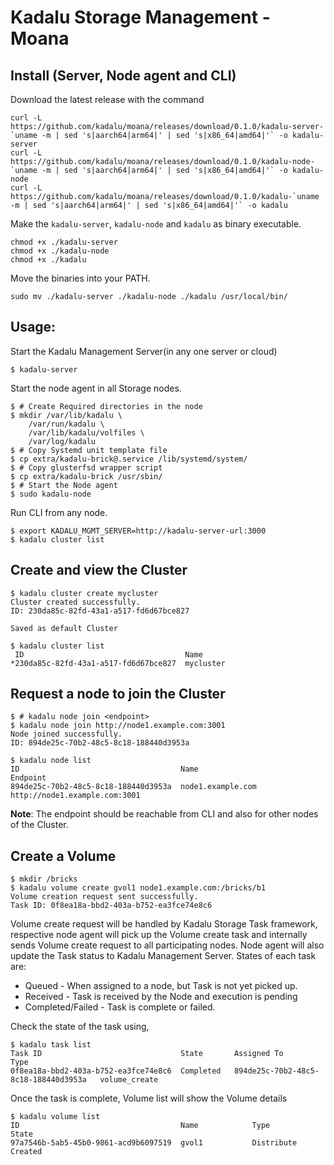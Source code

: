 # Kadalu Storage Management - Moana

## Install (Server, Node agent and CLI)

Download the latest release with the command

```
curl -L https://github.com/kadalu/moana/releases/download/0.1.0/kadalu-server-`uname -m | sed 's|aarch64|arm64|' | sed 's|x86_64|amd64|'` -o kadalu-server
curl -L https://github.com/kadalu/moana/releases/download/0.1.0/kadalu-node-`uname -m | sed 's|aarch64|arm64|' | sed 's|x86_64|amd64|'` -o kadalu-node
curl -L https://github.com/kadalu/moana/releases/download/0.1.0/kadalu-`uname -m | sed 's|aarch64|arm64|' | sed 's|x86_64|amd64|'` -o kadalu
```

Make the `kadalu-server`, `kadalu-node` and `kadalu` as binary executable.

```
chmod +x ./kadalu-server
chmod +x ./kadalu-node
chmod +x ./kadalu
```

Move the binaries into your PATH.

```
sudo mv ./kadalu-server ./kadalu-node ./kadalu /usr/local/bin/
```

## Usage:

Start the Kadalu Management Server(in any one server or cloud)

```
$ kadalu-server
```

Start the node agent in all Storage nodes.

```
$ # Create Required directories in the node
$ mkdir /var/lib/kadalu \
    /var/run/kadalu \
    /var/lib/kadalu/volfiles \
    /var/log/kadalu
$ # Copy Systemd unit template file
$ cp extra/kadalu-brick@.service /lib/systemd/system/
$ # Copy glusterfsd wrapper script
$ cp extra/kadalu-brick /usr/sbin/
$ # Start the Node agent
$ sudo kadalu-node
```

Run CLI from any node.

```
$ export KADALU_MGMT_SERVER=http://kadalu-server-url:3000
$ kadalu cluster list
```

## Create and view the Cluster

```
$ kadalu cluster create mycluster
Cluster created successfully.
ID: 230da85c-82fd-43a1-a517-fd6d67bce827

Saved as default Cluster

$ kadalu cluster list
 ID                                    Name
*230da85c-82fd-43a1-a517-fd6d67bce827  mycluster
```

## Request a node to join the Cluster

```
$ # kadalu node join <endpoint>
$ kadalu node join http://node1.example.com:3001
Node joined successfully.
ID: 894de25c-70b2-48c5-8c18-188440d3953a

$ kadalu node list
ID                                    Name                       Endpoint
894de25c-70b2-48c5-8c18-188440d3953a  node1.example.com          http://node1.example.com:3001
```

**Note**: The endpoint should be reachable from CLI and also for other nodes of the Cluster.

## Create a Volume

```
$ mkdir /bricks
$ kadalu volume create gvol1 node1.example.com:/bricks/b1
Volume creation request sent successfully.
Task ID: 0f8ea18a-bbd2-403a-b752-ea3fce74e8c6
```

Volume create request will be handled by Kadalu Storage Task framework, respective node agent will pick up the Volume create task and internally sends Volume create request to all participating nodes. Node agent will also update the Task status to Kadalu Management Server. States of each task are:

* Queued - When assigned to a node, but Task is not yet picked up.
* Received - Task is received by the Node and execution is pending
* Completed/Failed - Task is complete or failed.

Check the state of the task using,

```
$ kadalu task list
Task ID                               State       Assigned To                            Type
0f8ea18a-bbd2-403a-b752-ea3fce74e8c6  Completed   894de25c-70b2-48c5-8c18-188440d3953a   volume_create
```

Once the task is complete, Volume list will show the Volume details

```
$ kadalu volume list
ID                                    Name            Type            State
97a7546b-5ab5-45b0-9861-acd9b6097519  gvol1           Distribute      Created
```
